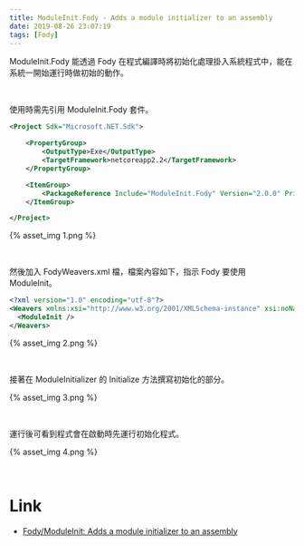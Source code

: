 ```yaml
---
title: ModuleInit.Fody - Adds a module initializer to an assembly
date: 2019-08-26 23:07:19
tags: [Fody]
---
```


ModuleInit.Fody 能透過 Fody 在程式編譯時將初始化處理掛入系統程式中，能在系統一開始運行時做初始的動作。  

<!-- More -->

</br>


使用時需先引用 ModuleInit.Fody 套件。

```xml
<Project Sdk="Microsoft.NET.Sdk">

    <PropertyGroup>
        <OutputType>Exe</OutputType>
        <TargetFramework>netcoreapp2.2</TargetFramework>
    </PropertyGroup>

    <ItemGroup>
        <PackageReference Include="ModuleInit.Fody" Version="2.0.0" PrivateAssets="All" />
    </ItemGroup>

</Project>
```

{% asset_img 1.png %}

</br>


然後加入 FodyWeavers.xml 檔，檔案內容如下，指示 Fody 要使用 ModuleInit。

```xml
<?xml version="1.0" encoding="utf-8"?>
<Weavers xmlns:xsi="http://www.w3.org/2001/XMLSchema-instance" xsi:noNamespaceSchemaLocation="FodyWeavers.xsd">
  <ModuleInit />
</Weavers>
```

{% asset_img 2.png %}

</br>


接著在 ModuleInitializer 的 Initialize 方法撰寫初始化的部分。

{% asset_img 3.png %}

</br>


運行後可看到程式會在啟動時先運行初始化程式。  

{% asset_img 4.png %}

</br>


Link
====
* [Fody/ModuleInit: Adds a module initializer to an assembly](https://github.com/Fody/ModuleInit)

